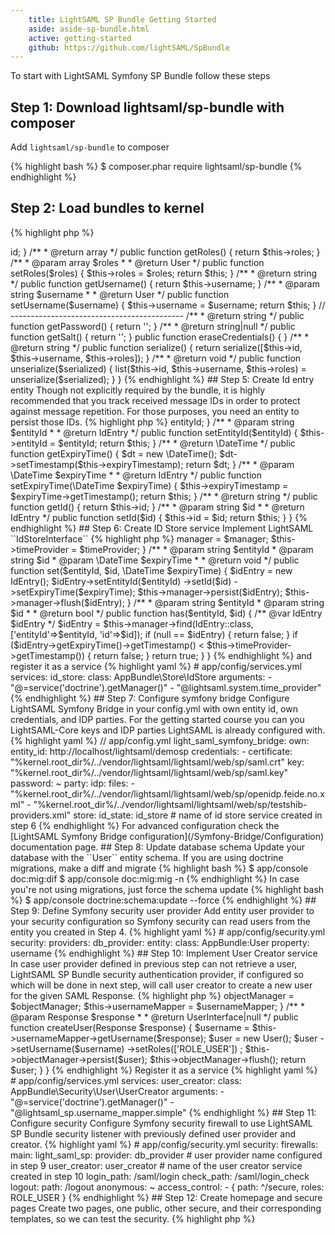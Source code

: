 ```yaml
---
    title: LightSAML SP Bundle Getting Started
    aside: aside-sp-bundle.html
    active: getting-started
    github: https://github.com/lightSAML/SpBundle
---
```


To start with LightSAML Symfony SP Bundle follow these steps

## Step 1: Download lightsaml/sp-bundle with composer

Add ``lightsaml/sp-bundle`` to composer

{% highlight bash %}
$ composer.phar require lightsaml/sp-bundle
{% endhighlight %}


## Step 2: Load bundles to kernel

{% highlight php %}
<?php
// app/AppKernel.php

public function registerBundles()
{
    $bundles = array(
        // ...
        new LightSaml\SymfonyBridgeBundle\LightSamlSymfonyBridgeBundle(),
        new LightSaml\SpBundle\LightSamlSpBundle(),
    );
}
{% endhighlight %}


## Step 3: Import routing resources

Import LightSAML SP Bundle routing resources, and make logout route

{% highlight yaml %}
// app/config/routing.yml
lightsaml_sp:
    resource: "@LightSamlSpBundle/Resources/config/routing.yml"
    prefix: saml

logout:
    path: /logout
{% endhighlight %}


## Step 4: Create User entity class

For the simplicity sake of this getting started course, your User entity can look like this

{% highlight php %}
<?php
// src/AppBundle/Entity/User.php
namespace AppBundle\Entity;

use Doctrine\ORM\Mapping as ORM;
use Symfony\Component\Security\Core\User\UserInterface;

/**
 * @ORM\Entity()
 */
class User implements UserInterface, \Serializable
{
    /**
     * @var int
     * @ORM\Id
     * @ORM\Column(type="integer")
     * @ORM\GeneratedValue(strategy="AUTO")
     */
    protected $id;

    /**
     * @var string
     * @ORM\Column(type="string")
     */
    protected $username;

    /**
     * @var array
     * @ORM\Column(type="json_array")
     */
    protected $roles;

    /**
     * @return int
     */
    public function getId()
    {
        return $this->id;
    }

    /**
     * @return array
     */
    public function getRoles()
    {
        return $this->roles;
    }

    /**
     * @param array $roles
     *
     * @return User
     */
    public function setRoles($roles)
    {
        $this->roles = $roles;

        return $this;
    }

    /**
     * @return string
     */
    public function getUsername()
    {
        return $this->username;
    }

    /**
     * @param string $username
     *
     * @return User
     */
    public function setUsername($username)
    {
        $this->username = $username;

        return $this;
    }

    // -------------------------------------------

    /**
     * @return string
     */
    public function getPassword()
    {
        return '';
    }

    /**
     * @return string|null
     */
    public function getSalt()
    {
        return '';
    }

    public function eraseCredentials()
    {
    }

    /**
     * @return string
     */
    public function serialize()
    {
        return serialize([$this->id, $this->username, $this->roles]);
    }

    /**
     * @return void
     */
    public function unserialize($serialized)
    {
        list($this->id, $this->username, $this->roles) = unserialize($serialized);
    }
}

{% endhighlight %}


## Step 5: Create Id entry entity

Though not explicitly required by the bundle, it is highly recommended that you track received message IDs in order
to protect against message repetition. For those purposes, you need an entity to persist those IDs.

{% highlight php %}
<?php
// src/AppBundle/Entity/IdEntry.php
namespace AppBundle\Entity;

use Doctrine\ORM\Mapping as ORM;

/**
 * @ORM\Entity()
 */
class IdEntry
{
    /**
     * @var string
     * @ORM\Id
     * @ORM\GeneratedValue(strategy="NONE")
     * @ORM\Column(type="string", length=255, nullable=false)
     */
    protected $entityId;

    /**
     * @var string
     * @ORM\Id
     * @ORM\GeneratedValue(strategy="NONE")
     * @ORM\Column(type="string", length=255, nullable=false)
     */
    protected $id;

    /**
     * @var int
     * @ORM\Column(type="integer", nullable=false)
     */
    protected $expiryTimestamp;

    /**
     * @return string
     */
    public function getEntityId()
    {
        return $this->entityId;
    }

    /**
     * @param string $entityId
     *
     * @return IdEntry
     */
    public function setEntityId($entityId)
    {
        $this->entityId = $entityId;

        return $this;
    }

    /**
     * @return \DateTime
     */
    public function getExpiryTime()
    {
        $dt = new \DateTime();
        $dt->setTimestamp($this->expiryTimestamp);

        return $dt;
    }

    /**
     * @param \DateTime $expiryTime
     *
     * @return IdEntry
     */
    public function setExpiryTime(\DateTime $expiryTime)
    {
        $this->expiryTimestamp = $expiryTime->getTimestamp();

        return $this;
    }

    /**
     * @return string
     */
    public function getId()
    {
        return $this->id;
    }

    /**
     * @param string $id
     *
     * @return IdEntry
     */
    public function setId($id)
    {
        $this->id = $id;

        return $this;
    }
}
{% endhighlight %}


## Step 6: Create ID Store service

Implement LightSAML ``IdStoreInterface``

{% highlight php %}
<?php
// src/AppBundle/Store/IdStore.php
namespace AppBundle\Store;

use AppBundle\Entity\IdEntry;
use Doctrine\Common\Persistence\ObjectManager;
use LightSaml\Provider\TimeProvider\TimeProviderInterface;
use LightSaml\Store\Id\IdStoreInterface;

class IdStore implements IdStoreInterface
{
    /** @var ObjectManager */
    private $manager;

    /** @var  TimeProviderInterface */
    private $timeProvider;

    /**
     * @param ObjectManager         $manager
     * @param TimeProviderInterface $timeProvider
     */
    public function __construct(ObjectManager $manager, TimeProviderInterface $timeProvider)
    {
        $this->manager = $manager;
        $this->timeProvider = $timeProvider;
    }

    /**
     * @param string    $entityId
     * @param string    $id
     * @param \DateTime $expiryTime
     *
     * @return void
     */
    public function set($entityId, $id, \DateTime $expiryTime)
    {
        $idEntry = new IdEntry();
        $idEntry->setEntityId($entityId)
            ->setId($id)
            ->setExpiryTime($expiryTime);
        $this->manager->persist($idEntry);
        $this->manager->flush($idEntry);
    }

    /**
     * @param string $entityId
     * @param string $id
     *
     * @return bool
     */
    public function has($entityId, $id)
    {
        /** @var IdEntry $idEntry */
        $idEntry = $this->manager->find(IdEntry::class, ['entityId'=>$entityId, 'id'=>$id]);
        if (null == $idEntry) {
            return false;
        }
        if ($idEntry->getExpiryTime()->getTimestamp() < $this->timeProvider->getTimestamp()) {
            return false;
        }

        return true;
    }
}
{% endhighlight %}

and register it as a service

{% highlight yaml %}
# app/config/services.yml
services:
    id_store:
        class: AppBundle\Store\IdStore
        arguments:
            - "@=service('doctrine').getManager()"
            - "@lightsaml.system.time_provider"
{% endhighlight %}


## Step 7: Configure symfony bridge

Configure LightSAML Symfony Bridge in your config.yml with own entity id, own credentials, and IDP parties. For the getting
started course you can you LightSAML-Core keys and IDP parties LightSAML is already configured with.

{% highlight yaml %}
// app/config.yml

light_saml_symfony_bridge:
    own:
        entity_id: http://localhost/lightsaml/demosp
        credentials:
            -
                certificate: "%kernel.root_dir%/../vendor/lightsaml/lightsaml/web/sp/saml.crt"
                key:         "%kernel.root_dir%/../vendor/lightsaml/lightsaml/web/sp/saml.key"
                password:    ~
    party:
        idp:
            files:
                - "%kernel.root_dir%/../vendor/lightsaml/lightsaml/web/sp/openidp.feide.no.xml"
                - "%kernel.root_dir%/../vendor/lightsaml/lightsaml/web/sp/testshib-providers.xml"
    store:
        id_state: id_store  # name of id store service created in step 6

{% endhighlight %}

For advanced configuration check the
[LightSAML Symfony Bridge configuration](/Symfony-Bridge/Configuration)
documentation page.


## Step 8: Update database schema

Update your database with the ``User`` entity schema.

If you are using doctrine migrations, make a diff and migrate

{% highlight bash %}
$ app/console doc:mig:dif
$ app/console doc:mig:mig -n
{% endhighlight %}

In case you're not using migrations, just force the schema update

{% highlight bash %}
$ app/console doctrine:schema:update --force
{% endhighlight %}


## Step 9: Define Symfony security user provider

Add entity user provider to your security configuration so Symfony security can read users from the entity
you created in Step 4.

{% highlight yaml %}
# app/config/security.yml
security:
    providers:
        db_provider:
            entity:
                class: AppBundle:User
                property: username
{% endhighlight %}


## Step 10: Implement User Creator service

In case user provider defined in previous step can not retrieve a user, LightSAML SP Bundle security authentication provider,
if configured so which will be done in next step, will call user creator to create a new user for the given SAML Response.

{% highlight php %}
<?php
// src/AppBundle/Security/User/UserCreator.php
namespace AppBundle\Security\User;

use AppBundle\Entity\User;
use Doctrine\Common\Persistence\ObjectManager;
use LightSaml\Model\Protocol\Response;
use LightSaml\SpBundle\Security\User\UserCreatorInterface;
use LightSaml\SpBundle\Security\User\UsernameMapperInterface;
use Symfony\Component\Security\Core\User\UserInterface;

class UserCreator implements UserCreatorInterface
{
    /** @var ObjectManager */
    private $objectManager;

    /** @var UsernameMapperInterface */
    private $usernameMapper;

    /**
     * @param ObjectManager           $objectManager
     * @param UsernameMapperInterface $usernameMapper
     */
    public function __construct($objectManager, $usernameMapper)
    {
        $this->objectManager = $objectManager;
        $this->usernameMapper = $usernameMapper;
    }

    /**
     * @param Response $response
     *
     * @return UserInterface|null
     */
    public function createUser(Response $response)
    {
        $username = $this->usernameMapper->getUsername($response);

        $user = new User();
        $user
            ->setUsername($username)
            ->setRoles(['ROLE_USER'])
        ;

        $this->objectManager->persist($user);
        $this->objectManager->flush();

        return $user;
    }
}
{% endhighlight %}

Register it as a service

{% highlight yaml %}
# app/config/services.yml
services:
    user_creator:
        class: AppBundle\Security\User\UserCreator
        arguments:
            - "@=service('doctrine').getManager()"
            - "@lightsaml_sp.username_mapper.simple"
{% endhighlight %}


## Step 11: Configure security

Configure Symfony security firewall to use LightSAML SP Bundle security listener with previously defined user provider and creator.

{% highlight yaml %}
# app/config/security.yml
security:
    firewalls:
        main:
            light_saml_sp:
                provider: db_provider       # user provider name configured in step 9
                user_creator: user_creator  # name of the user creator service created in step 10
                login_path: /saml/login
                check_path: /saml/login_check
            logout:
                path: /logout
            anonymous: ~

    access_control:
        - { path: ^/secure, roles: ROLE_USER }

{% endhighlight %}


## Step 12: Create homepage and secure pages

Create two pages, one public, other secure, and their corresponding templates, so we can test the security.

{% highlight php %}
<?php
// src/AppBundle/Controller/DefaultController.php
namespace AppBundle\Controller;

use Sensio\Bundle\FrameworkExtraBundle\Configuration\Route;
use Sensio\Bundle\FrameworkExtraBundle\Configuration\Template;
use Symfony\Bundle\FrameworkBundle\Controller\Controller;
use Symfony\Component\HttpFoundation\Request;

class DefaultController extends Controller
{
    /**
     * @Route("/", name="homepage")
     * @Template("default/index.html.twig")
     */
    public function indexAction(Request $request)
    {
        return [];
    }

    /**
     * @Route("/secure", name="secure")
     * @Template("default/secure.html.twig")
     */
    public function indexAction()
    {
        return [];
    }
}
{% endhighlight %}


## Step 13: Test it...

Go to the ``/saml/login`` route. Since in Step 3 we provided two IDP parties, you'll be redirected to a discovery page ``/saml/discovery``
to choose one of them.  When you select IDP, you will be redirect to it's login location with AuthnRequest, and when you authenticate
on that IDP, you'll be redirected back to ``/saml/login_check`` route with Assertion.


## Next Reads

 * [User resolution](../User-resolution/)
 * [Cookbook](../Cookbook/)


